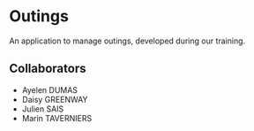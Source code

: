 # Outings
 An application to manage outings, developed during our training.

## Collaborators
- Ayelen DUMAS
- Daisy GREENWAY
- Julien SAIS
- Marin TAVERNIERS
